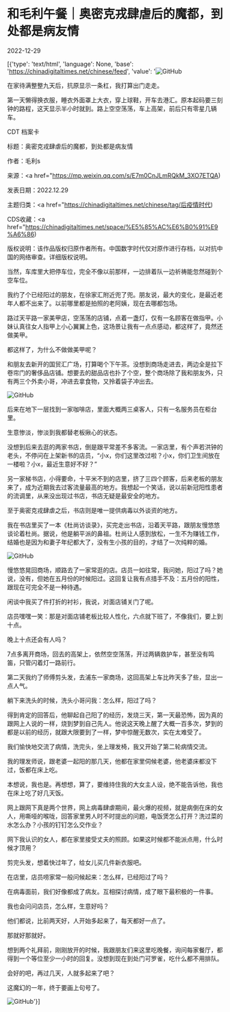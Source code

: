 # 和毛利午餐｜奥密克戎肆虐后的魔都，到处都是病友情

2022-12-29

[{'type': 'text/html', 'language': None, 'base': 'https://chinadigitaltimes.net/chinese/feed', 'value': '![GitHub](https://chinadigitaltimes.net/chinese/files/2022/12/post-691404-63ad7e54a783d.)

在家待满整整九天后，抗原显示一条杠，我打算出门走走。

第一天懒得换衣服，睡衣外面罩上大衣，穿上球鞋，开车去港汇。原本起码要三刻钟的路程，这天显示半小时就到。路上空空荡荡，车上高架，前后只有零星几辆车。



CDT 档案卡

标题：奥密克戎肆虐后的魔都，到处都是病友情

作者：毛利s

来源：<a href="https://mp.weixin.qq.com/s/E7m0CnJLmRQkM_3XO7ETQA)

发表日期：2022.12.29

主题归类：<a href="https://chinadigitaltimes.net/chinese/tag/后疫情时代)

CDS收藏：<a href="https://chinadigitaltimes.net/space/%E5%85%AC%E6%B0%91%E9%A6%86)

版权说明：该作品版权归原作者所有。中国数字时代仅对原作进行存档，以对抗中国的网络审查。详细版权说明。





当然，车库里大把停车位，完全不像以前那样，一边排着队一边祈祷能忽然碰到个空车位。

我约了个已经阳过的朋友，在徐家汇附近兜了兜。朋友说，最大的变化，是最近老年人都不出来了。以前哪里都是拍照的老阿姨，现在去哪都包场。

路过天平路一家美甲店，空荡荡的店铺，点着一盏灯，仅有一名顾客在做指甲。小妹认真往女人指甲上小心翼翼上色，这场景让我有一点点感动，都这样了，竟然还做美甲。

都这样了，为什么不做做美甲呢？

和朋友去新开的国贸汇广场，打算喝个下午茶。没想到商场走进去，两边全是拉下卷帘门的奢侈品店铺。想要去的甜品店也扑了个空，整个商场除了我和朋友外，只有两三个外卖小哥，冲进去拿食物，又拎着袋子冲出去。

![GitHub](https://chinadigitaltimes.net/chinese/files/2022/12/post-691404-63ad7e54b5464.)

后来在地下一层找到一家咖啡店，里面大概两三桌客人，只有一名服务员在柜台里。

生意惨淡，惨淡到我都替老板揪心的状态。

没想到后来去逛的两家书店，倒是跟平常差不多客流。一家店里，有个声若洪钟的老头，不停问在上架新书的店员，“小x，你们这里改过啦？小x，你们卫生间放在一楼啦？小x，最近生意好不好？”

另一家梯书店，小得要命，十平米不到的店里，挤了三四个顾客，后来老板的朋友来了，成为近期我去过客流量最高的地方。我想起一个笑话，说以前新冠阳性患者的流调里，从来没出现过书店，书店无疑是最安全的地方。

至于奥密克戎肆虐之后，书店则是唯一提供病毒以外谈资的地方。

我在书店里买了一本《杜尚访谈录》，买完走出书店，沿着天平路，跟朋友慢悠悠谈论着杜尚。据说，他是躺平派的鼻祖。杜尚让人感到放松，一生不为赚钱工作，结婚也是因为和妻子年纪都大了，没有生小孩的目的，才结了一次纯粹的婚。

![GitHub](https://chinadigitaltimes.net/chinese/files/2022/12/post-691404-63ad7e54c4ef7.)

慢悠悠晃回商场，顺路去了一家常逛的店。店员一如往常，我问她，阳过了吗？她说，没有，但她在五月份的时候阳过。这回复让我有点措手不及：五月份的阳性，跟现在可完全不是一种待遇。

闲谈中我买了件打折的衬衫，我说，对面店铺关门了呢。

店员嘿嘿一笑：那是对面店铺老板比较人性化，六点就下班了，不像我们，要上到十点。

晚上十点还会有人吗？

7点多离开商场，回去的高架上，依然空空荡荡，开过两辆救护车，甚至没有鸣笛，只管闪着灯一路前行。

第二天我约了师傅剪头发，去浦东一家商场，这回高架上车比昨天多了些，显出一点人气。

躺下来洗头的时候，洗头小哥问我：怎么样，阳过了吗？

得到肯定的回答后，他聊起自己阳了的经历，发烧三天，第一天最恐怖，因为真的跟网上人说的一样，烧到梦到自己先人。他说这天晚上醒了大概一百多次，梦到的都是以前的经历，就跟大限要到了一样，梦中惊醒无数次，实在太难受了。

我们愉快地交流了病情，洗完头，坐上理发椅，我又开始了第二轮病情交流。

我的理发师说，跟老婆一起阳的那几天，他都在家里伺候老婆，他老婆床都没下过，饭都在床上吃。

本想说，我也是。再想想，算了，要维持住我的大女主人设，绝不能告诉他，我也在床上吃了好几天饭。

网上跟网下真是两个世界，网上病毒肆虐期间，最火爆的视频，就是病倒在床的女人，用嘶哑的喉咙，回答家里男人时不时提出的问题，电饭煲怎么打开？洗过菜的水怎么办？小孩的钉钉怎么交作业？

网下我认识的女人，都在家里接受丈夫的照顾。如果这时候都不能派点用，什么时候才顶用？

剪完头发，想着快过年了，给女儿买几件新衣服吧。

在店里，店员唠家常一般问候起来：怎么样，已经阳过了吗？

在病毒面前，我们好像都成了病友。互相探讨病情，成了眼下最积极的一件事。

我也会问问店员，怎么样，生意好吗？

他们都说，比前两天好，人开始多起来了，每天都好一点了。

那就好那就好。

想到两个礼拜前，刚刚放开的时候，我跟朋友们来这里吃晚餐，询问每家餐厅，都得到一个等位至少一小时的回复。没想到现在到处门可罗雀，吃什么都不用排队。

会好的吧，再过几天，人就多起来了吧？

这魔幻的一年，终于要画上句号了。

![GitHub](https://chinadigitaltimes.net/chinese/files/2022/12/post-691404-63ad7e54d393c.)'}]